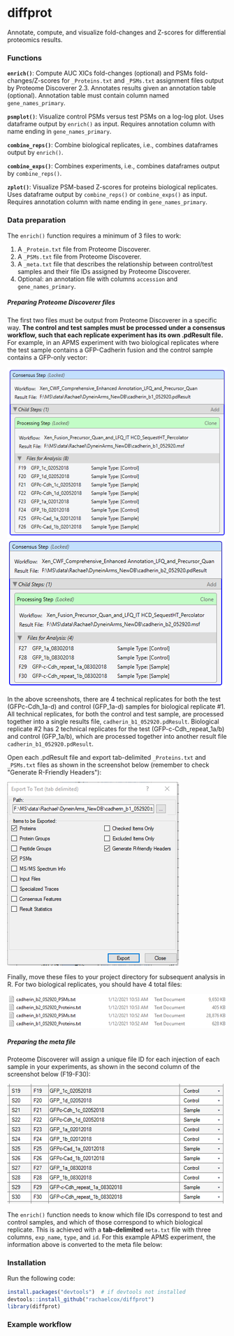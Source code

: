 # diffprot
Annotate, compute, and visualize fold-changes and Z-scores for differential proteomics results.

### Functions
**`enrich()`**: Compute AUC XICs fold-changes (optional) and PSMs fold-changes/Z-scores for `_Proteins.txt` and `_PSMs.txt` assignment files output by Proteome Discoverer 2.3. Annotates results given an annotation table (optional). Annotation table must contain column named `gene_names_primary`.

**`psmplot()`**: Visualize control PSMs versus test PSMs on a log-log plot. Uses dataframe output by `enrich()` as input. Requires annotation column with name ending in `gene_names_primary`.

**`combine_reps()`**: Combine biological replicates, i.e., combines dataframes output by `enrich()`.

**`combine_exps()`**: Combines experiments, i.e., combines dataframes output by `combine_reps()`.

**`zplot()`**: Visualize PSM-based Z-scores for proteins biological replicates. Uses dataframe output by `combine_reps()` or `combine_exps()` as input. Requires annotation column with name ending in `gene_names_primary`. 

### Data preparation

The `enrich()` function requires a minimum of 3 files to work:

1. A `_Protein.txt` file from Proteome Discoverer.
2. A `_PSMs.txt` file from Proteome Discoverer.
3. A `_meta.txt` file that describes the relationship between control/test samples and their file IDs assigned by Proteome Discoverer.
4. Optional: an annotation file with columns `accession` and `gene_names_primary`.

##### Preparing Proteome Discoverer files

The first two files must be output from Proteome Discoverer in a specific way. **The control and test samples must be processed under a consensus workflow, such that each replicate experiment has its own .pdResult file.** For example, in an APMS experiment with two biological replicates where the test sample contains a GFP-Cadherin fusion and the control sample contains a GFP-only vector:

![Replicate 1](/data_prep_pics/consensus_assignment_b1.PNG)
![Replicate 2](/data_prep_pics/consensus_assignment_b2.PNG)

In the above screenshots, there are 4 technical replicates for both the test (GFPc-Cdh_1a-d) and control (GFP_1a-d) samples for biological replicate #1. All technical replicates, for both the control and test sample, are processed together into a single results file, `cadherin_b1_052920.pdResult`. Biological replicate #2 has 2 technical replicates for the test (GFP-c-Cdh_repeat_1a/b) and control (GFP_1a/b), which are processed together into another result file `cadherin_b1_052920.pdResult`.

Open each .pdResult file and export tab-delimited `_Proteins.txt` and `_PSMs.txt` files as shown in the screenshot below (remember to check "Generate R-Friendly Headers"):

![Export Proteome Discoverer files](/data_prep_pics/export.PNG)

Finally, move these files to your project directory for subsequent analysis in R. For two biological replicates, you should have 4 total files:

![Proteins.txt and PSMs.txt files for 2 biological replicates](/data_prep_pics/files.png)

##### Preparing the meta file

Proteome Discoverer will assign a unique file ID for each injection of each sample in your experiments, as shown in the second column of the screenshot below (F19-F30):

![Meta information for each sample](/data_prep_pics/meta_info.PNG)

The `enrich()` function needs to know which file IDs correspond to test and control samples, and which of those correspond to which biological replicate. This is achieved with a **tab-delimited** `meta.txt` file with three columns, `exp_name`, `type`, and `id`. For this example APMS experiment, the information above is converted to the meta file below:

### Installation
Run the following code:
``` r
install.packages("devtools")  # if devtools not installed
devtools::install_github("rachaelcox/diffprot")
library(diffprot)
```
### Example workflow

